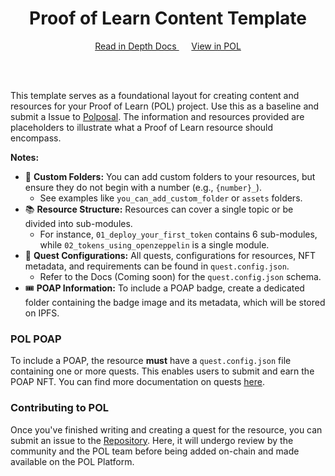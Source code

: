 <div align="center">
<h1>Proof of Learn Content Template</h1>
<a href="https://docs.solide0x.tech/docs/pol/contribution">
  Read in Depth Docs
</a>
&nbsp;&nbsp;&nbsp;&nbsp;
<a href="https://pol.solide0x.tech/q/5208980/pol-template">
  View in POL
</a>
</div>

<br /><br />

This template serves as a foundational layout for creating content and resources for your Proof of Learn (POL) project. Use this as a baseline and submit a Issue to [Polposal](https://github.com/solide-project/polposal). The information and resources provided are placeholders to illustrate what a Proof of Learn resource should encompass.

**Notes:**

- 📁 **Custom Folders:** You can add custom folders to your resources, but ensure they do not begin with a number (e.g., `{number}_`).  
  - See examples like `you_can_add_custom_folder` or `assets` folders.
- 📚 **Resource Structure:** Resources can cover a single topic or be divided into sub-modules.  
  - For instance, `01_deploy_your_first_token` contains 6 sub-modules, while `02_tokens_using_openzeppelin` is a single module.
- 📝 **Quest Configurations:** All quests, configurations for resources, NFT metadata, and requirements can be found in `quest.config.json`.  
  - Refer to the Docs (Coming soon) for the `quest.config.json` schema.
- 🎟️ **POAP Information:** To include a POAP badge, create a dedicated folder containing the badge image and its metadata, which will be stored on IPFS.

### POL POAP

To include a POAP, the resource **must** have a `quest.config.json` file containing one or more quests. This enables users to submit and earn the POAP NFT. You can find more documentation on quests [here](https://docs.solide0x.tech/docs/pol/contribution).

### Contributing to POL

Once you've finished writing and creating a quest for the resource, you can submit an issue to the [Repository](https://github.com/solide-project/polposal). Here, it will undergo review by the community and the POL team before being added on-chain and made available on the POL Platform.